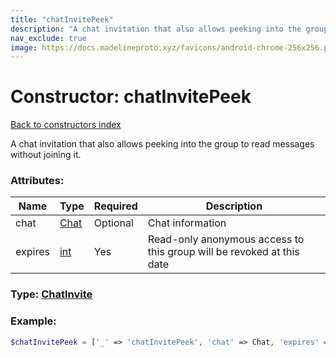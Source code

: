 ```yaml
---
title: "chatInvitePeek"
description: "A chat invitation that also allows peeking into the group to read messages without joining it."
nav_exclude: true
image: https://docs.madelineproto.xyz/favicons/android-chrome-256x256.png
---
```

# Constructor: chatInvitePeek  
[Back to constructors index](/API_docs/constructors/index.html)



A chat invitation that also allows peeking into the group to read messages without joining it.

### Attributes:

| Name     |    Type       | Required | Description |
|----------|---------------|----------|-------------|
|chat|[Chat](/API_docs/types/Chat.html) | Optional|Chat information|
|expires|[int](/API_docs/types/int.html) | Yes|Read-only anonymous access to this group will be revoked at this date|



### Type: [ChatInvite](/API_docs/types/ChatInvite.html)


### Example:

```php
$chatInvitePeek = ['_' => 'chatInvitePeek', 'chat' => Chat, 'expires' => int];
```  
